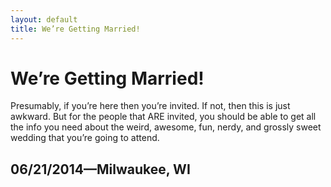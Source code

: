 ```yaml
---
layout: default
title: We’re Getting Married!
---
```


# We’re Getting Married!

Presumably, if you’re here then you’re invited. If not, then this is just
awkward. But for the people that ARE invited, you should be able to get all the
info you need about the weird, awesome, fun, nerdy, and grossly sweet wedding
that you’re going to attend.

## 06/21/2014—Milwaukee, WI